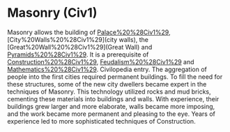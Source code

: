 # Masonry (Civ1)

Masonry allows the building of [Palace%20%28Civ1%29](palaces), [City%20Walls%20%28Civ1%29](city walls), the [Great%20Wall%20%28Civ1%29](Great Wall) and [Pyramids%20%28Civ1%29](Pyramids).
It is a prerequisite of [Construction%20%28Civ1%29](construction), [Feudalism%20%28Civ1%29](feudalism) and [Mathematics%20%28Civ1%29](mathematics).
Civilopedia entry.
The aggregation of people into the first cities required permanent buildings. To fill the need for these structures, some of the new city dwellers became expert in the techniques of Masonry. This technology utilized rocks and mud bricks, cementing these materials into buildings and walls. With experience, their buildings grew larger and more elaborate, walls became more imposing, and the work became more permanent and pleasing to the eye. Years of experience led to more sophisticated techniques of Construction.